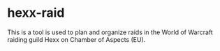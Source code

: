 # hexx-raid
This is a tool is used to plan and organize raids in the World of Warcraft raiding
guild Hexx on Chamber of Aspects (EU).
